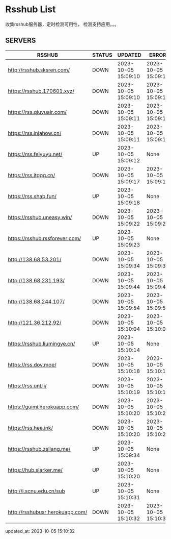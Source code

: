 # Rsshub List

收集rsshub服务器，定时检测可用性， 检测支持应用。。。


## SERVERS

|  RSSHUB   | STATUS  | UPDATED  | ERROR  | TWITTER |  
|  ----  | ----  | ----  | ----  | ---- |  
| http://rsshub.sksren.com/ | DOWN | 2023-10-05 15:09:10 | 2023-10-05 15:09:10 |  
| https://rsshub.170601.xyz/ | DOWN | 2023-10-05 15:09:10 | 2023-10-05 15:09:10 |  
| https://rss.qiuyuair.com/ | DOWN | 2023-10-05 15:09:11 | 2023-10-05 15:09:11 |  
| https://rss.injahow.cn/ | DOWN | 2023-10-05 15:09:11 | 2023-10-05 15:09:11 |  
| https://rss.feiyuyu.net/ | UP | 2023-10-05 15:09:12 | None ||  
| https://rss.itggg.cn/ | DOWN | 2023-10-05 15:09:17 | 2023-10-05 15:09:17 |  
| https://rss.shab.fun/ | UP | 2023-10-05 15:09:18 | None ||  
| https://rsshub.uneasy.win/ | DOWN | 2023-10-05 15:09:22 | 2023-10-05 15:09:22 |  
| https://rsshub.rssforever.com/ | UP | 2023-10-05 15:09:23 | None ||  
| http://138.68.53.201/ | DOWN | 2023-10-05 15:09:34 | 2023-10-05 15:09:34 |  
| http://138.68.231.193/ | DOWN | 2023-10-05 15:09:44 | 2023-10-05 15:09:44 |  
| http://138.68.244.107/ | DOWN | 2023-10-05 15:09:54 | 2023-10-05 15:09:54 |  
| http://121.36.212.92/ | DOWN | 2023-10-05 15:10:04 | 2023-10-05 15:10:04 |  
| https://rsshub.liumingye.cn/ | UP | 2023-10-05 15:10:14 | None ||  
| https://rss.dov.moe/ | DOWN | 2023-10-05 15:10:18 | 2023-10-05 15:10:18 |  
| https://rss.unl.li/ | DOWN | 2023-10-05 15:10:19 | 2023-10-05 15:10:19 |  
| https://guimi.herokuapp.com/ | DOWN | 2023-10-05 15:10:20 | 2023-10-05 15:10:20 |  
| https://rss.hee.ink/ | DOWN | 2023-10-05 15:10:20 | 2023-10-05 15:10:20 |  
| https://rsshub.zsliang.me/ | UP | 2023-10-05 15:09:34 | None |OK|  
| https://hub.slarker.me/ | UP | 2023-10-05 15:10:20 | None ||  
| http://i.scnu.edu.cn/sub | UP | 2023-10-05 15:10:31 | None ||  
| http://rsshubusr.herokuapp.com/ | DOWN | 2023-10-05 15:10:32 | 2023-10-05 15:10:32 |  
  

updated_at: 2023-10-05 15:10:32  
